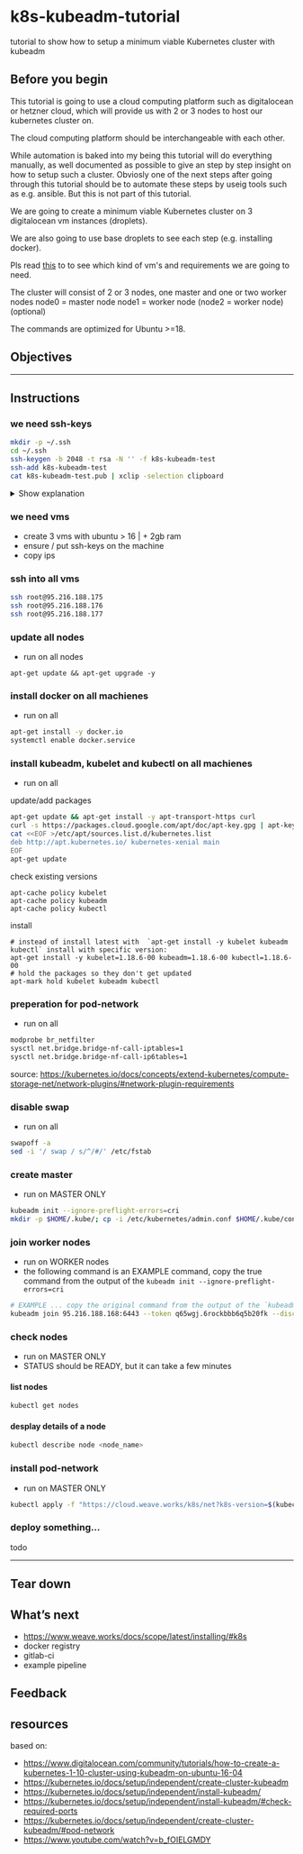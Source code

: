 # k8s-kubeadm-tutorial
tutorial to show how to setup a minimum viable Kubernetes cluster with kubeadm

## Before you begin

This tutorial is going to use a cloud computing platform such as digitalocean or hetzner cloud, which will provide us with 2 or 3 nodes to host our kubernetes cluster on.

The cloud computing platform should be interchangeable with each other.

While automation is baked into my being this tutorial will do everything manually, as well documented as possible to give an step by step insight on how to setup such a cluster.
Obviosly one of the next steps after going through this tutorial should be to automate these steps by useig tools such as e.g. ansible. But this is not part of this tutorial.

We are going to create a minimum viable Kubernetes cluster on 3 digitalocean vm instances (droplets).

We are also going to use base droplets to see each step (e.g. installing docker).

Pls read [this](https://kubernetes.io/docs/setup/independent/create-cluster-kubeadm/#before-you-begin) to to see which kind of vm's and requirements we are going to need.

The cluster will consist of 2 or 3 nodes, one master and one or two worker nodes
node0 = master node
node1 = worker node
(node2 = worker node) (optional)

The commands are optimized for Ubuntu >=18.

## Objectives

____

## Instructions

### we need ssh-keys
``` bash
mkdir -p ~/.ssh
cd ~/.ssh
ssh-keygen -b 2048 -t rsa -N '' -f k8s-kubeadm-test
ssh-add k8s-kubeadm-test
cat k8s-kubeadm-test.pub | xclip -selection clipboard
```
<details>
<summary>Show explanation</summary>
add explanation
</details>

### we need vms
- create 3 vms with ubuntu > 16 | + 2gb ram
- ensure / put ssh-keys on the machine
- copy ips


### ssh into all vms
``` bash
ssh root@95.216.188.175
ssh root@95.216.188.176
ssh root@95.216.188.177
```

### update all nodes
- run on all nodes

```
apt-get update && apt-get upgrade -y
```

### install docker on all machienes
- run on all

``` bash
apt-get install -y docker.io
systemctl enable docker.service
```

### install kubeadm, kubelet and kubectl on all machienes
- run on all

update/add packages

``` bash
apt-get update && apt-get install -y apt-transport-https curl
curl -s https://packages.cloud.google.com/apt/doc/apt-key.gpg | apt-key add -
cat <<EOF >/etc/apt/sources.list.d/kubernetes.list
deb http://apt.kubernetes.io/ kubernetes-xenial main
EOF
apt-get update
```

check existing versions

```
apt-cache policy kubelet
apt-cache policy kubeadm
apt-cache policy kubectl
```

install

```
# instead of install latest with  `apt-get install -y kubelet kubeadm kubectl` install with specific version:
apt-get install -y kubelet=1.18.6-00 kubeadm=1.18.6-00 kubectl=1.18.6-00
# hold the packages so they don't get updated
apt-mark hold kubelet kubeadm kubectl
```

### preperation for pod-network
- run on all

``` bash
modprobe br_netfilter
sysctl net.bridge.bridge-nf-call-iptables=1
sysctl net.bridge.bridge-nf-call-ip6tables=1
```

source: https://kubernetes.io/docs/concepts/extend-kubernetes/compute-storage-net/network-plugins/#network-plugin-requirements

### disable swap
- run on all

``` bash
swapoff -a
sed -i '/ swap / s/^/#/' /etc/fstab
```

### create master
- run on MASTER ONLY

``` bash
kubeadm init --ignore-preflight-errors=cri
mkdir -p $HOME/.kube/; cp -i /etc/kubernetes/admin.conf $HOME/.kube/config
```

### join worker nodes
- run on WORKER nodes
- the following command is an EXAMPLE command, copy the true command from the output of the `kubeadm init --ignore-preflight-errors=cri`

``` bash
# EXAMPLE ... copy the original command from the output of the `kubeadm init --ignore-preflight-errors=cri` command
kubeadm join 95.216.188.168:6443 --token q65wgj.6rockbbb6q5b20fk --discovery-token-ca-cert-hash sha256:e597db683f78ba3a0ce545fec0cbf778da8e2c2107c3ad2a31ddf2f1d8745e89
```

### check nodes
- run on MASTER ONLY
- STATUS should be READY, but it can take a few minutes

#### list nodes
``` bash
kubectl get nodes
```

#### desplay details of a node
``` bash
kubectl describe node <node_name>
```

### install pod-network
- run on MASTER ONLY

``` bash
kubectl apply -f "https://cloud.weave.works/k8s/net?k8s-version=$(kubectl version | base64 | tr -d '\n')"
```

### deploy something...
todo
____

## Tear down

## What’s next
- https://www.weave.works/docs/scope/latest/installing/#k8s
- docker registry
- gitlab-ci
- example pipeline

## Feedback

## resources
based on:
- https://www.digitalocean.com/community/tutorials/how-to-create-a-kubernetes-1-10-cluster-using-kubeadm-on-ubuntu-16-04
- https://kubernetes.io/docs/setup/independent/create-cluster-kubeadm
- https://kubernetes.io/docs/setup/independent/install-kubeadm/
- https://kubernetes.io/docs/setup/independent/install-kubeadm/#check-required-ports
- https://kubernetes.io/docs/setup/independent/create-cluster-kubeadm/#pod-network
- https://www.youtube.com/watch?v=b_fOIELGMDY
